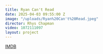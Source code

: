 ```yaml
---
title: Ryan Can't Read
date: 2025-04-03 09:55:00 Z
image: "/uploads/Ryan%20Can't%20Read.jpeg"
director: Rhys Chapman
video: 1072111097
layout: project
---
```


[IMDB](http://www.imdb.com/title/tt11802278/?ref_=pro_tt_visitcons)